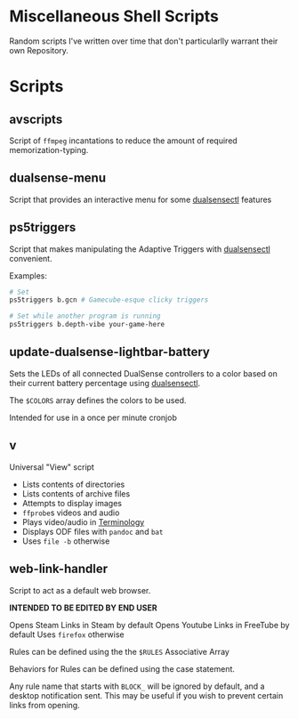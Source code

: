 # Miscellaneous Shell Scripts

Random scripts I've written over time that don't particularlly warrant their own Repository.

# Scripts

## avscripts
Script of `ffmpeg` incantations to reduce the amount of required memorization-typing.

## dualsense-menu
Script that provides an interactive menu for some [dualsensectl](https://github.com/nowrep/dualsensectl) features

## ps5triggers
Script that makes manipulating the Adaptive Triggers with [dualsensectl](https://github.com/nowrep/dualsensectl) convenient.

Examples:

```bash
# Set
ps5triggers b.gcn # Gamecube-esque clicky triggers

# Set while another program is running
ps5triggers b.depth-vibe your-game-here
```
## update-dualsense-lightbar-battery
Sets the LEDs of all connected DualSense controllers to a color based on their current battery percentage using [dualsensectl](https://github.com/nowrep/dualsensectl).

The `$COLORS` array defines the colors to be used.

Intended for use in a once per minute cronjob

## v
Universal "View" script

- Lists contents of directories
- Lists contents of archive files
- Attempts to display images
- `ffprobe`s videos and audio
- Plays video/audio in [Terminology](https://www.enlightenment.org/about-terminology.md)
- Displays ODF files with `pandoc` and `bat`
- Uses `file -b` otherwise

## web-link-handler
Script to act as a default web browser.

**INTENDED TO BE EDITED BY END USER**

Opens Steam Links in Steam by default
Opens Youtube Links in FreeTube by default
Uses `firefox` otherwise

Rules can be defined using the the `$RULES` Associative Array

Behaviors for Rules can be defined using the case statement.

Any rule name that starts with `BLOCK_` will be ignored by default, and a desktop notification sent.
This may be useful if you wish to prevent certain links from opening.


